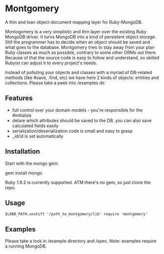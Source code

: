 Montgomery
==========

A thin and lean object-document mapping layer for Ruby-MongoDB.

Montogomery is a very simplistic and thin layer over the existing Ruby MongoDB driver. It turns MongoDB into a kind of persistent object storage. Still the programmer has to decide when an object should be saved and what goes to the database. Montgomery tries to stay away from your plan Ruby classes as much as possible, contrary to some other ORMs out there. Because of that the source code is easy to follow and understand, so skilled Rubyist can adjust it to every project's needs.

Instead of polluting your objects and classes with a myriad of DB-related methods (like #save, .find, etc) we have here 2 kinds of objects: entities and collections. Please take a peek into /examples dir.

Features
--------

- full control over your domain models - you're responsible for the #initialize
- delare which attributes should be saved to the DB. you can also save
  calculated fields easily
- serialization/deserialization code is small and easy to grasp
- _id/id is set automatically

Installation
------------

Start with the mongo gem:

gem install mongo

Ruby 1.9.2 is currently supported. ATM there's no gem, so just clone the repo.

Usage
-----

`
$LOAD_PATH.unshift '/path_to_montgomery/lib'
require 'montgomery'
`

Examples
--------

Please take a look in /example directory and /spec. Note: examples require a running MongoDB.
